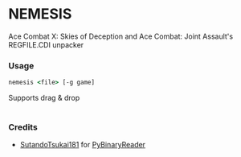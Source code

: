 # NEMESIS
Ace Combat X: Skies of Deception and Ace Combat: Joint Assault's REGFILE.CDI unpacker

### Usage
```cmd
nemesis <file> [-g game]
```
Supports drag & drop
<br />
<br />

### Credits
* [SutandoTsukai181](https://github.com/SutandoTsukai181) for [PyBinaryReader](https://github.com/SutandoTsukai181/PyBinaryReader)